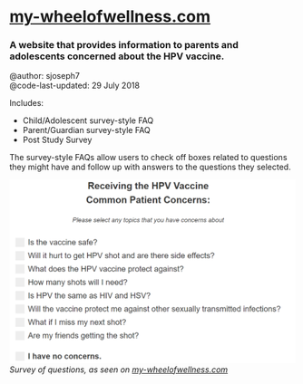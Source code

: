 # [my-wheelofwellness.com](my-wheelofwellness.com)

### A website that provides information to parents and adolescents concerned about the HPV vaccine.

@author: sjoseph7  
@code-last-updated: 29 July 2018

Includes:

- Child/Adolescent survey-style FAQ
- Parent/Guardian survey-style FAQ
- Post Study Survey

The survey-style FAQs allow users to check off boxes related to questions they might have and follow up with answers to the questions they selected.

![Survey-style FAQ](/images/readme/child_adolescent__survery_style__FAQ.png)  
_Survey of questions, as seen on [my-wheelofwellness.com](https://www.my-wheelofwellness.com/)_
